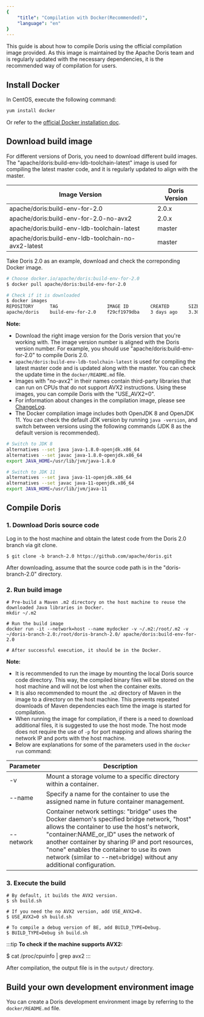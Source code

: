```yaml
---
{
    "title": "Compilation with Docker(Recommended)",
    "language": "en"
}
---
```


<!--
Licensed to the Apache Software Foundation (ASF) under one
or more contributor license agreements.  See the NOTICE file
distributed with this work for additional information
regarding copyright ownership.  The ASF licenses this file
to you under the Apache License, Version 2.0 (the
"License"); you may not use this file except in compliance
with the License.  You may obtain a copy of the License at

  http://www.apache.org/licenses/LICENSE-2.0

Unless required by applicable law or agreed to in writing,
software distributed under the License is distributed on an
"AS IS" BASIS, WITHOUT WARRANTIES OR CONDITIONS OF ANY
KIND, either express or implied.  See the License for the
specific language governing permissions and limitations
under the License.
-->



This guide is about how to compile Doris using the official compilation image provided. As this image is maintained by the Apache Doris team and is regularly updated with the necessary dependencies, it is the recommended way of compilation for users.

## Install Docker

In CentOS, execute the following command: 

```Bash
yum install docker
```

Or refer to the [official Docker installation doc](https://docs.docker.com/engine/install/).

## Download build image

For different versions of Doris, you need to download different build images. The "apache/doris:build-env-ldb-toolchain-latest" image is used for compiling the latest master code, and it is regularly updated to align with the master.

| Image Version                                       | Doris Version |
| --------------------------------------------------- | ------------- |
| apache/doris:build-env-for-2.0                      | 2.0.x         |
| apache/doris:build-env-for-2.0-no-avx2              | 2.0.x         |
| apache/doris:build-env-ldb-toolchain-latest         | master        |
| apache/doris:build-env-ldb-toolchain-no-avx2-latest | master        |

Take Doris 2.0 as an example, download and check the correponding Docker image.

```Bash
# Choose docker.io/apache/doris:build-env-for-2.0
$ docker pull apache/doris:build-env-for-2.0

# Check if it is downloaded
$ docker images
REPOSITORY      TAG                  IMAGE ID        CREATED       SIZE
apache/doris    build-env-for-2.0    f29cf1979dba    3 days ago    3.3GB
```

**Note:** 

- Download the right image version for the Doris version that you're working with. The image version number is aligned with the Doris version number. For example, you should use "apache/doris:build-env-for-2.0" to compile Doris 2.0.
- `apache/doris:build-env-ldb-toolchain-latest` is used for compiling the latest master code and is updated along with the master. You can check the update time in the `docker/README.md` file.
- Images with "no-avx2" in their names contain third-party libraries that can run on CPUs that do not support AVX2 instructions. Using these images, you can compile Doris with the "USE_AVX2=0".
- For information about changes in the compilation image, please see [ChangeLog](https://github.com/apache/doris/blob/master/thirdparty/CHANGELOG.md).
- The Docker compilation image includes both OpenJDK 8 and OpenJDK 11. You can check the default JDK version by running `java -version`, and switch between versions using the following commands (JDK 8 as the default version is recommended).

```Bash
# Switch to JDK 8
alternatives --set java java-1.8.0-openjdk.x86_64
alternatives --set javac java-1.8.0-openjdk.x86_64
export JAVA_HOME=/usr/lib/jvm/java-1.8.0

# Switch to JDK 11
alternatives --set java java-11-openjdk.x86_64
alternatives --set javac java-11-openjdk.x86_64
export JAVA_HOME=/usr/lib/jvm/java-11
```

## Compile Doris

### 1. Download Doris source code

Log in to the host machine and obtain the latest code from the Doris 2.0 branch via git clone.

```Plain
$ git clone -b branch-2.0 https://github.com/apache/doris.git
```

After downloading, assume that the source code path is in the "doris-branch-2.0" directory.

### 2. Run build image

```Plain
# Pre-build a Maven .m2 directory on the host machine to reuse the downloaded Java libraries in Docker.
mkdir ~/.m2 

# Run the build image
docker run -it --network=host --name mydocker -v ~/.m2:/root/.m2 -v ~/doris-branch-2.0:/root/doris-branch-2.0/ apache/doris:build-env-for-2.0  

# After successful execution, it should be in the Docker.
```

**Note:**

- It is recommended to run the image by mounting the local Doris source code directory. This way, the compiled binary files will be stored on the host machine and will not be lost when the container exits.
- It is also recommended to mount the `.m2` directory of Maven in the image to a directory on the host machine. This prevents repeated downloads of Maven dependencies each time the image is started for compilation.
- When running the image for compilation, if there is a need to download additional files, it is suggested to use the host mode. The host mode does not require the use of `-p` for port mapping and allows sharing the network IP and ports with the host machine.
- Below are explanations for some of the parameters used in the `docker run` command:

| Parameter | Description                                                  |
| --------- | ------------------------------------------------------------ |
| -v        | Mount a storage volume to a specific directory within a container. |
| --name    | Specify a name for the container to use the assigned name in future container management. |
| --network | Container network settings: "bridge" uses the Docker daemon's specified bridge network, "host" allows the container to use the host's network, "container:NAME_or_ID" uses the network of another container by sharing IP and port resources, "none" enables the container to use its own network (similar to --net=bridge) without any additional configuration. |

### 3. Execute the build

```Plain
# By default, it builds the AVX2 version.
$ sh build.sh

# If you need the no AVX2 version, add USE_AVX2=0.
$ USE_AVX2=0 sh build.sh

# To compile a debug version of BE, add BUILD_TYPE=Debug.
$ BUILD_TYPE=Debug sh build.sh
```

:::tip
**To check if the machine supports AVX2:**

$ cat /proc/cpuinfo | grep avx2
:::

After compilation, the output file is in the `output/` directory.

## Build your own development environment image

You can create a Doris development environment image by referring to the `docker/README.md` file.
